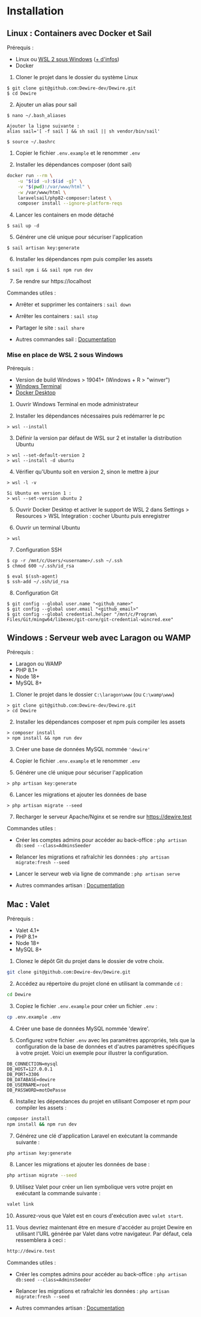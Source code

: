 # Installation

## Linux : Containers avec Docker et Sail

Prérequis :
- Linux ou [WSL 2 sous Windows](https://learn.microsoft.com/fr-fr/windows/wsl/) ([+ d'infos](#mise-en-place-de-wsl-2-sous-windows))
- Docker

1. Cloner le projet dans le dossier du système Linux

```console
$ git clone git@github.com:Dewire-dev/Dewire.git
$ cd Dewire
```

2. Ajouter un alias pour sail

```console
$ nano ~/.bash_aliases

Ajouter la ligne suivante :
alias sail='[ -f sail ] && sh sail || sh vendor/bin/sail'

$ source ~/.bashrc
```

1. Copier le fichier `.env.example` et le renommer `.env`

2. Installer les dépendances composer (dont sail)

```sh
docker run --rm \
    -u "$(id -u):$(id -g)" \
    -v "$(pwd):/var/www/html" \
    -w /var/www/html \
    laravelsail/php82-composer:latest \
    composer install --ignore-platform-reqs
```

4. Lancer les containers en mode détaché

```console
$ sail up -d
```

5. Générer une clé unique pour sécuriser l'application

```console
$ sail artisan key:generate
```

6. Installer les dépendances npm puis compiler les assets

```console
$ sail npm i && sail npm run dev
```

7. Se rendre sur https://localhost

Commandes utiles :

- Arrêter et supprimer les containers : `sail down`

- Arrêter les containers : `sail stop`

- Partager le site : `sail share`

- Autres commandes sail : [Documentation](https://laravel.com/docs/10.x/sail)

### Mise en place de WSL 2 sous Windows

Prérequis :
- Version de build Windows > 19041+ (Windows + R > "winver")
- [Windows Terminal](https://apps.microsoft.com/store/detail/windows-terminal/9N0DX20HK701)
- [Docker Desktop](https://www.docker.com/products/docker-desktop/)

1. Ouvrir Windows Terminal en mode administrateur

2. Installer les dépendances nécessaires puis redémarrer le pc

```console
> wsl --install
```

3. Définir la version par défaut de WSL sur 2 et installer la distribution Ubuntu

```console
> wsl --set-default-version 2
> wsl --install -d ubuntu 
```

4. Vérifier qu'Ubuntu soit en version 2, sinon le mettre à jour

```console
> wsl -l -v

Si Ubuntu en version 1 :
> wsl --set-version ubuntu 2
```

5. Ouvrir Docker Desktop et activer le support de WSL 2 dans Settings > Resources > WSL Integration : cocher Ubuntu puis enregistrer

6. Ouvrir un terminal Ubuntu

```console
> wsl
```

7. Configuration SSH

```console
$ cp -r /mnt/c/Users/<username>/.ssh ~/.ssh
$ chmod 600 ~/.ssh/id_rsa

$ eval $(ssh-agent)
$ ssh-add ~/.ssh/id_rsa
```

8. Configuration Git

```console
$ git config --global user.name "<github_name>"
$ git config --global user.email "<github_email>"
$ git config --global credential.helper "/mnt/c/Program\ Files/Git/mingw64/libexec/git-core/git-credential-wincred.exe"
```

## Windows : Serveur web avec Laragon ou WAMP

Prérequis :
- Laragon ou WAMP
- PHP 8.1+
- Node 18+
- MySQL 8+

1. Cloner le projet dans le dossier `C:\laragon\www` (ou `C:\wamp\www`)

```console
> git clone git@github.com:Dewire-dev/Dewire.git
> cd Dewire
```

2. Installer les dépendances composer et npm puis compiler les assets

```console
> composer install
> npm install && npm run dev
```

3. Créer une base de données MySQL nommée `'dewire'`

4. Copier le fichier `.env.example` et le renommer `.env`

5. Générer une clé unique pour sécuriser l'application

```console
> php artisan key:generate
```

6. Lancer les migrations et ajouter les données de base

```console
> php artisan migrate --seed
```

7. Recharger le serveur Apache/Nginx et se rendre sur https://dewire.test

Commandes utiles :

- Créer les comptes admins pour accéder au back-office : `php artisan db:seed --class=AdminsSeeder`

- Relancer les migrations et rafraîchir les données : `php artisan migrate:fresh --seed`

- Lancer le serveur web via ligne de commande : `php artisan serve`

- Autres commandes artisan : [Documentation](https://laravel.com/docs/10.x/artisan)

## Mac : Valet

Prérequis :
- Valet 4.1+
- PHP 8.1+
- Node 18+
- MySQL 8+

1. Clonez le dépôt Git du projet dans le dossier de votre choix.

```bash
git clone git@github.com:Dewire-dev/Dewire.git
```

2. Accédez au répertoire du projet cloné en utilisant la commande `cd` :

```bash
cd Dewire
```
3. Copiez le fichier `.env.example` pour créer un fichier `.env` :

```bash
cp .env.example .env
```
4. Créer une base de données MySQL nommée 'dewire'.

5. Configurez votre fichier `.env` avec les paramètres appropriés, tels que la configuration de la base de données et d'autres paramètres spécifiques à votre projet. Voici un exemple pour illustrer la configuration.

```dotenv
DB_CONNECTION=mysql
DB_HOST=127.0.0.1
DB_PORT=3306
DB_DATABASE=dewire
DB_USERNAME=root
DB_PASSWORD=motDePasse
```

6. Installez les dépendances du projet en utilisant Composer et npm pour compiler les assets :

```bash
composer install
npm install && npm run dev
```

7. Générez une clé d'application Laravel en exécutant la commande suivante :

```bash
php artisan key:generate
```
8. Lancer les migrations et ajouter les données de base :
```bash
php artisan migrate --seed
```

9. Utilisez Valet pour créer un lien symbolique vers votre projet en exécutant la commande suivante :
```bash
valet link
```
10. Assurez-vous que Valet est en cours d'exécution avec `valet start`.

11. Vous devriez maintenant être en mesure d'accéder au projet Dewire en utilisant l'URL générée par Valet dans votre navigateur. Par défaut, cela ressemblera à ceci :

```bash
http://dewire.test
```

Commandes utiles :

- Créer les comptes admins pour accéder au back-office : `php artisan db:seed --class=AdminsSeeder`

- Relancer les migrations et rafraîchir les données : `php artisan migrate:fresh --seed`

- Autres commandes artisan : [Documentation](https://laravel.com/docs/10.x/artisan)
